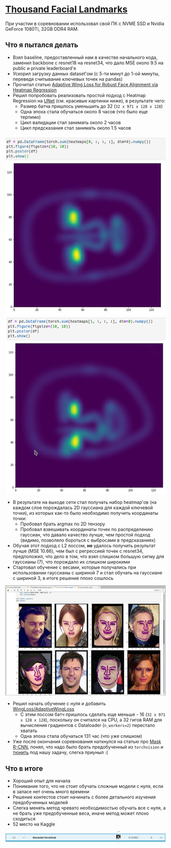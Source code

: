 # [Thousand Facial Landmarks](https://www.kaggle.com/c/made-thousand-facial-landmarks/overview)

При участии в соревновании использовал свой ПК с NVME SSD и Nvidia GeForce 1080Ti, 32GB DDR4 RAM.

## Что я пытался делать

- Взял baseline, предоставленный нам в качестве начального кода, заменил backbone с resnet18 на resnet34, что дало MSE около 9.5 на public и private leaderboard'е
- Ускорил загрузку данных dataset'ом (с 5-ти минут до 1-ой минуты, переведя считывание ключевых точек на pandas)
- Прочитал статью [Adaptive Wing Loss for Robust Face Alignment via Heatmap Regression](https://arxiv.org/pdf/1904.07399.pdf)
- Решил попробовать реализовать простой подход с Heatmap Regression на [UNet](https://github.com/milesial/Pytorch-UNet) (см. красивые картинки ниже), в результате чего:
    - Размер батча пришлось уменьшить до 32 (`32 x 971 x 128 x 128`)
    - Одна эпоха стала обучаться около 8 часов (что было еще терпимо)
    - Цикл валидации стал занимать около 2 часов
    - Цикл предсказания стал занимать около 1.5 часов
    
![](./img/heatmap_sample_1.jpg "Когда бездна смотрит в тебя")
![](./img/heatmap_sample_2.png "Когда бездна смотрит в тебя")

- В результате на выходе сети стал получать набор heatmap'ов (на каждом слое порождалась 2D гауссиана для каждой ключевой точки), из которых как-то было необходимо получить координаты точки:
    - Пробовал брать argmax по 2D тензору
    - Пробовал взвешивать координаты точек по распределению гауссиан, что давало качество лучше, чем простой подход (видимо, позволяло бороться с выбросами в предсказаниях)
- Обучая этот подход с L2 лоссом, **не** удалось получить результат лучше (MSE 10.66), чем был c регрессией точек с resnet34, предположил, что дело в том, что взял слишком большую сигму для гауссианы (7), что порождало их слишком широкими
- Стартовал обучение с весами, которые получались при использовании гауссианы с шириной 7 и стал обучать на гауссиане с шириной 3, в итоге решение плохо сошлось

![](./img/bad_start.jpg "Так выглядит разочарование")
  
- Решил начать обучение с нуля и добавить [WingLoss/AdaptiveWingLoss](https://github.com/elliottzheng/AdaptiveWingLoss)
    - С этим лоссом батч пришлось сделать еще меньше - 16 (`32 x 971 x 128 x 128`), поскольку он считался на CPU, а 32 гигов RAM для вычисления градиентов с Dataloader (`n_workers=2`) перестало хватать 
    - Одна эпоха стала обучаться 131 час (что уже слишком)
- Уже после окончания соревнования наткнулся на статью про [Mask R-CNN](https://habr.com/ru/company/lanit/blog/500752/), понял, что надо было брать предобученный из `torchvision` и [тюнить](https://pytorch.org/tutorials/intermediate/torchvision_tutorial.html) под нашу задачу, слегка приуныл :(

## Что в итоге

- Хороший опыт для начала
- Понимание того, что не стоит обучать сложные модели с нуля, если в запасе нет очень много времени
- Решение контестов стоит начинать с более детального изучения предобученных моделей
- Слегка менять метод чревато необходимостью обучать все с нуля, а не брать уже предобученные веса, иначе метод может плохо сходиться
- 52 место на Kaggle

![](./img/kaggle_position.png)
